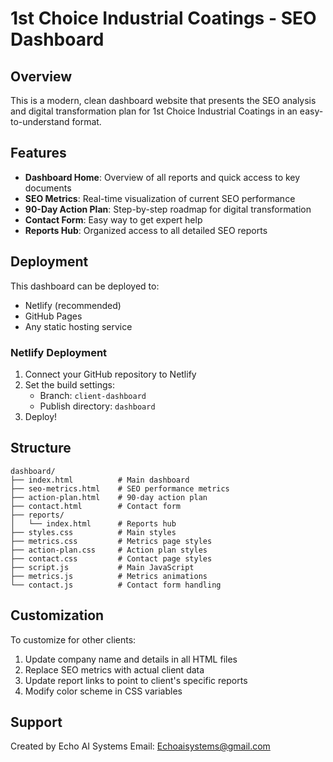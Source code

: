 # 1st Choice Industrial Coatings - SEO Dashboard

## Overview
This is a modern, clean dashboard website that presents the SEO analysis and digital transformation plan for 1st Choice Industrial Coatings in an easy-to-understand format.

## Features
- **Dashboard Home**: Overview of all reports and quick access to key documents
- **SEO Metrics**: Real-time visualization of current SEO performance
- **90-Day Action Plan**: Step-by-step roadmap for digital transformation
- **Contact Form**: Easy way to get expert help
- **Reports Hub**: Organized access to all detailed SEO reports

## Deployment
This dashboard can be deployed to:
- Netlify (recommended)
- GitHub Pages
- Any static hosting service

### Netlify Deployment
1. Connect your GitHub repository to Netlify
2. Set the build settings:
   - Branch: `client-dashboard`
   - Publish directory: `dashboard`
3. Deploy!

## Structure
```
dashboard/
├── index.html          # Main dashboard
├── seo-metrics.html    # SEO performance metrics
├── action-plan.html    # 90-day action plan
├── contact.html        # Contact form
├── reports/
│   └── index.html      # Reports hub
├── styles.css          # Main styles
├── metrics.css         # Metrics page styles
├── action-plan.css     # Action plan styles
├── contact.css         # Contact page styles
├── script.js           # Main JavaScript
├── metrics.js          # Metrics animations
└── contact.js          # Contact form handling
```

## Customization
To customize for other clients:
1. Update company name and details in all HTML files
2. Replace SEO metrics with actual client data
3. Update report links to point to client's specific reports
4. Modify color scheme in CSS variables

## Support
Created by Echo AI Systems
Email: Echoaisystems@gmail.com